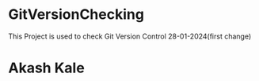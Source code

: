# GitVersionChecking
This Project is used to check Git Version Control 28-01-2024(first change)
<h1>Akash Kale</h1>
